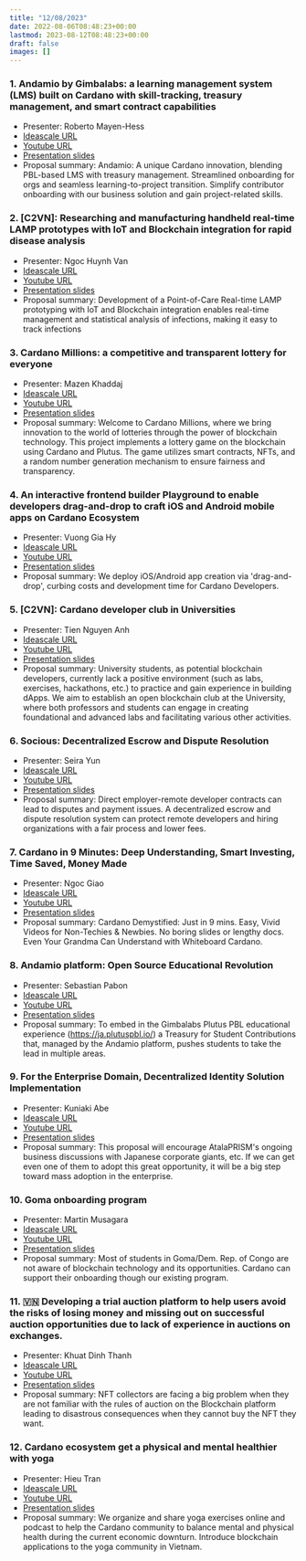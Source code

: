```yaml
---
title: "12/08/2023"
date: 2022-08-06T08:48:23+00:00
lastmod: 2023-08-12T08:48:23+00:00
draft: false
images: []
---
```


### 1. Andamio by Gimbalabs: a learning management system (LMS) built on Cardano with skill-tracking, treasury management, and smart contract capabilities

- Presenter: Roberto Mayen-Hess
- [Ideascale URL](https://cardano.ideascale.com/c/idea/103484)
- [Youtube URL](https://youtu.be/VTjxnEQhlIk)
- [Presentation slides](https://docs.google.com/presentation/d/1i-VK-EtdZQh9L0CFFQ7K2HZs_iquz-0uAFsZIPye3uo/edit?usp=sharing)
- Proposal summary: Andamio: A unique Cardano innovation, blending PBL-based LMS with treasury management. Streamlined onboarding for orgs and seamless learning-to-project transition. Simplify contributor onboarding with our business solution and gain project-related skills.

### 2. [C2VN]: Researching and manufacturing handheld real-time LAMP prototypes with IoT and Blockchain integration for rapid disease analysis

- Presenter: Ngoc Huynh Van
- [Ideascale URL](https://cardano.ideascale.com/c/idea/107214)
- [Youtube URL](https://youtu.be/xqkOEZJiTn0)
- [Presentation slides](https://docs.google.com/presentation/d/1i-VK-EtdZQh9L0CFFQ7K2HZs_iquz-0uAFsZIPye3uo/edit?usp=sharing)
- Proposal summary: Development of a Point-of-Care Real-time LAMP prototyping with IoT and Blockchain integration enables real-time management and statistical analysis of infections, making it easy to track infections

### 3. Cardano Millions: a competitive and transparent lottery for everyone

- Presenter: Mazen Khaddaj
- [Ideascale URL](https://cardano.ideascale.com/c/idea/105227)
- [Youtube URL](https://youtu.be/GXiWF1NFijo)
- [Presentation slides](https://docs.google.com/presentation/d/1hQUqq7_esAsv_pf_tKH1q-L4M8ZB5pOo/edit#slide=id.p1)
- Proposal summary: Welcome to Cardano Millions, where we bring innovation to the world of lotteries through the power of blockchain technology. This project implements a lottery game on the blockchain using Cardano and Plutus. The game utilizes smart contracts, NFTs, and a random number generation mechanism to ensure fairness and transparency.

### 4. An interactive frontend builder Playground to enable developers drag-and-drop to craft iOS and Android mobile apps on Cardano Ecosystem

- Presenter: Vuong Gia Hy
- [Ideascale URL](https://cardano.ideascale.com/c/idea/105279)
- [Youtube URL](https://youtu.be/cYpnSRrIQfs)
- [Presentation slides](https://drive.google.com/drive/u/5/folders/1Vjbln09AAw-UFJ5ZI8dRfnhG1Wqgj0rT)
- Proposal summary: We deploy iOS/Android app creation via 'drag-and-drop', curbing costs and development time for Cardano Developers.

### 5. [C2VN]: Cardano developer club in Universities

- Presenter: Tien Nguyen Anh
- [Ideascale URL](https://cardano.ideascale.com/c/idea/105426)
- [Youtube URL](https://youtu.be/8fhDyvbEoOw)
- [Presentation slides](https://docs.google.com/presentation/d/1hSNxtGmFKgQ_hXqVb--Tjj9t-9nJ-G950ZfETb_kTWc/edit?usp=sharing)
- Proposal summary: University students, as potential blockchain developers, currently lack a positive environment (such as labs, exercises, hackathons, etc.) to practice and gain experience in building dApps. We aim to establish an open blockchain club at the University, where both professors and students can engage in creating foundational and advanced labs and facilitating various other activities.

### 6. Socious: Decentralized Escrow and Dispute Resolution

- Presenter: Seira Yun
- [Ideascale URL](https://cardano.ideascale.com/c/idea/101301)
- [Youtube URL](https://youtu.be/g1XhU2W6GB0)
- [Presentation slides](https://youtu.be/WHN1dDKYOvM)
- Proposal summary: Direct employer-remote developer contracts can lead to disputes and payment issues. A decentralized escrow and dispute resolution system can protect remote developers and hiring organizations with a fair process and lower fees.

### 7. Cardano in 9 Minutes: Deep Understanding, Smart Investing, Time Saved, Money Made

- Presenter: Ngoc Giao
- [Ideascale URL](https://cardano.ideascale.com/c/idea/102107)
- [Youtube URL](https://drive.google.com/file/d/1x80NVzFlCsIRJlpGsVlX3VH_CPKbVVlE/view?usp=sharing)
- [Presentation slides](https://docs.google.com/presentation/d/1J7k_kRzGJRstLDOkcr2vaYvqY5g30FASKhRIPVc6mOM/edit?usp=sharing)
- Proposal summary: Cardano Demystified: Just in 9 mins. Easy, Vivid Videos for Non-Techies & Newbies. No boring slides or lengthy docs. Even Your Grandma Can Understand with Whiteboard Cardano.

### 8. Andamio platform: Open Source Educational Revolution

- Presenter: Sebastian Pabon
- [Ideascale URL](https://cardano.ideascale.com/c/idea/103298)
- [Youtube URL](https://youtu.be/nTVRbzzuy6I)
- [Presentation slides](https://youtu.be/NhXbFwhmy2g)
- Proposal summary: To embed in the Gimbalabs Plutus PBL educational experience (https://ja.plutuspbl.io/) a Treasury for Student Contributions that, managed by the Andamio platform, pushes students to take the lead in multiple areas.

### 9. For the Enterprise Domain, Decentralized Identity Solution Implementation

- Presenter: Kuniaki Abe
- [Ideascale URL](https://cardano.ideascale.com/c/idea/105720/comments)
- [Youtube URL](https://youtu.be/bZvekg0RA_I)
- [Presentation slides](https://docs.google.com/presentation/d/1X5TBn2vGANtKnW_7RQ2yVuD7fzRcJ4ohn0JxcEO1Pqc/edit#slide=id.p)
- Proposal summary: This proposal will encourage AtalaPRISM's ongoing business discussions with Japanese corporate giants, etc. If we can get even one of them to adopt this great opportunity, it will be a big step toward mass adoption in the enterprise.

### 10. Goma onboarding program

- Presenter: Martin Musagara
- [Ideascale URL](https://cardano.ideascale.com/c/idea/101952)
- [Youtube URL](https://youtu.be/9Das6u9SmWs)
- [Presentation slides](https://docs.google.com/presentation/d/12o2iNg2cG7cTP_IPEFG5kZDpyU8B6m25lSbahSmless/edit?usp=sharing)
- Proposal summary: Most of students in Goma/Dem. Rep. of Congo are not aware of blockchain technology and its opportunities. Cardano can support their onboarding though our existing program.

### 11. 🇻🇳 Developing a trial auction platform to help users avoid the risks of losing money and missing out on successful auction opportunities due to lack of experience in auctions on exchanges.

- Presenter: Khuat Dinh Thanh
- [Ideascale URL](https://cardano.ideascale.com/c/idea/104856)
- [Youtube URL](https://youtu.be/51lSJWB1HCs)
- [Presentation slides](https://docs.google.com/presentation/d/1NygHpKW2TBkTgVf7g5Gr3K6zUe9KUDFC/edit?usp=drive_link&ouid=112620975518983677279&rtpof=true&sd=true)
- Proposal summary: NFT collectors are facing a big problem when they are not familiar with the rules of auction on the Blockchain platform leading to disastrous consequences when they cannot buy the NFT they want.

### 12. Cardano ecosystem get a physical and mental healthier with yoga

- Presenter: Hieu Tran
- [Ideascale URL](https://cardano.ideascale.com/c/idea/105710)
- [Youtube URL](https://youtu.be/1IbIPVY5BOw)
- [Presentation slides](https://drive.google.com/file/d/1RbzN0EOTsQdwYfX4EXONAYO_DsduLDBj/view?usp=drive_link)
- Proposal summary: We organize and share yoga exercises online and podcast to help the Cardano community to balance mental and physical health during the current economic downturn. Introduce blockchain applications to the yoga community in Vietnam.

